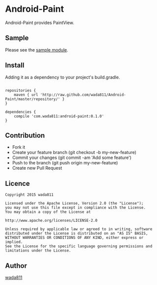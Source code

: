 Android-Paint
====

Android-Paint provides PaintView.

## Sample

Please see the [sample module](https://github.com/wada811/Android-Paint/tree/master/sample).

## Install

Adding it as a dependency to your project's build.gradle.

```

repositories {
    maven { url 'http://raw.github.com/wada811/Android-Paint/master/repository/' }
}

dependencies {
    compile 'com.wada811:android-paint:0.1.0'
}
```

## Contribution

- Fork it
- Create your feature branch (git checkout -b my-new-feature)
- Commit your changes (git commit -am 'Add some feature')
- Push to the branch (git push origin my-new-feature)
- Create new Pull Request

## Licence

    Copyright 2015 wada811

    Licensed under the Apache License, Version 2.0 (the "License");
    you may not use this file except in compliance with the License.
    You may obtain a copy of the License at

    http://www.apache.org/licenses/LICENSE-2.0

    Unless required by applicable law or agreed to in writing, software
    distributed under the License is distributed on an "AS IS" BASIS,
    WITHOUT WARRANTIES OR CONDITIONS OF ANY KIND, either express or implied.
    See the License for the specific language governing permissions and
    limitations under the License.

## Author

[wada811](https://github.com/wada811)